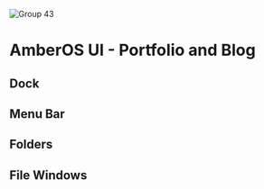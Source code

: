 ![Group 43](https://user-images.githubusercontent.com/67670488/127061968-0da24d88-b7d0-44b9-a25d-1d2f36a61ca1.png)


# AmberOS UI - Portfolio and Blog 

## Dock
###
## Menu Bar
## Folders
## File Windows

